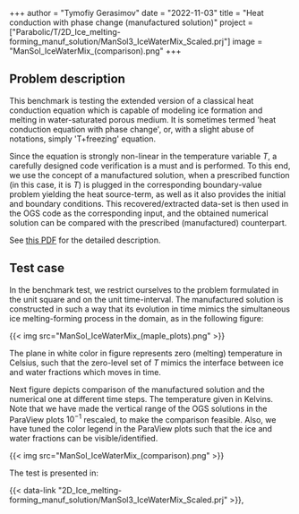 +++
author = "Tymofiy Gerasimov"
date = "2022-11-03"
title = "Heat conduction with phase change (manufactured solution)"
project = ["Parabolic/T/2D_Ice_melting-forming_manuf_solution/ManSol3_IceWaterMix_Scaled.prj"]
image = "ManSol_IceWaterMix_(comparison).png"
+++

## Problem description

This benchmark is testing the extended version of a classical heat conduction equation which is capable of modeling ice formation and melting in water-saturated porous medium. It is sometimes termed 'heat conduction equation with phase change', or, with a slight abuse of notations, simply 'T+freezing' equation.

Since the equation is strongly non-linear in the temperature variable $T$, a carefully designed code verification is a must and is performed. To this end, we use the concept of a manufactured solution, when a prescribed function (in this case, it is $T$) is plugged in the corresponding boundary-value problem yielding the heat source-term, as well as it also provides the initial and boundary conditions. This recovered/extracted data-set is then used in the OGS code as the corresponding input, and the obtained numerical solution can be compared with the prescribed (manufactured) counterpart.

See [this PDF](Heat_conduction_phase_change_(manufactured_solution).pdf) for the detailed description.

## Test case

In the benchmark test, we restrict ourselves to the problem formulated in the unit square and on the unit time-interval. The manufactured solution is constructed in such a way that its evolution in time mimics the simultaneous ice melting-forming process in the domain, as in the following figure:

{{< img src="ManSol_IceWaterMix_(maple_plots).png" >}}

The plane in white color in figure represents zero (melting) temperature in Celsius, such that the zero-level set of $T$ mimics the interface between ice and water fractions which moves in time.

Next figure depicts comparison of the manufactured solution and the numerical one at different time steps. The temperature given in Kelvins. Note that we have made the vertical range of the OGS solutions in the ParaView plots $10^{-1}$ rescaled, to make the comparison feasible. Also, we have tuned the color legend in the ParaView plots such that the ice and water fractions can be visible/identified.

{{< img src="ManSol_IceWaterMix_(comparison).png" >}}

The test is presented in:

{{< data-link "2D_Ice_melting-forming_manuf_solution/ManSol3_IceWaterMix_Scaled.prj" >}},
